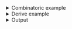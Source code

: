 <details><summary>Combinatoric example</summary>

```no_run
#[derive(Debug, Clone)]
pub struct Options {
    argument: Vec<u32>,
    switches: Vec<bool>,
}

pub fn options() -> OptionParser<Options> {
    let argument = long("argument")
        .help("important argument")
        .argument("ARG")
        .many();
    let switches = long("switch").help("some switch").switch().many();
    construct!(Options { argument, switches }).to_options()
}

fn main() {
    println!("{:?}", options().run())
}
```

</details>
<details><summary>Derive example</summary>

```no_run
#[derive(Debug, Clone, Bpaf)]
#[bpaf(options)]
pub struct Options {
    /// important argument
    argument: Vec<u32>,
    /// some switch
    #[bpaf(long("switch"), switch)]
    switches: Vec<bool>,
}

fn main() {
    println!("{:?}", options().run())
}
```

</details>
<details><summary>Output</summary>

In usage lines `many` items are indicated with `...`

<div class='bpaf-doc'>
$ app --help<br>
<p><b>Usage</b>: <tt><b>app</b></tt> [<tt><b>--argument</b></tt>=<tt><i>ARG</i></tt>]... [<tt><b>--switch</b></tt>]...</p><p><div>
<b>Available options:</b></div><dl><dt><tt><b>    --argument</b></tt>=<tt><i>ARG</i></tt></dt>
<dd>important argument</dd>
<dt><tt><b>    --switch</b></tt></dt>
<dd>some switch</dd>
<dt><tt><b>-h</b></tt>, <tt><b>--help</b></tt></dt>
<dd>Prints help information</dd>
</dl>
</p>
<style>
div.bpaf-doc {
    padding: 14px;
    background-color:var(--code-block-background-color);
    font-family: "Source Code Pro", monospace;
    margin-bottom: 0.75em;
}
div.bpaf-doc dt { margin-left: 1em; }
div.bpaf-doc dd { margin-left: 3em; }
div.bpaf-doc dl { margin-top: 0; padding-left: 1em; }
div.bpaf-doc  { padding-left: 1em; }
</style>
</div>


Run inner parser as many times as possible collecting all the new results
First `false` is collected from a switch even if it is not consuming anything


<div class='bpaf-doc'>
$ app --argument 10 --argument 20<br>
Options { argument: [10, 20], switches: [false] }
</div>


If there's no matching parameters - it would produce an empty vector. Note, in case of
[`switch`](NamedArg::switch) parser or other parsers that can succeed without consuming anything
it would capture that value so `many` captures the first one of those.
You can use [`req_flag`](NamedArg::req_flag) to avoid that.


<div class='bpaf-doc'>
$ app <br>
Options { argument: [], switches: [false] }
</div>


For parsers that can succeed without consuming anything such as `flag` or `switch` - `many`
only collects values as long as they produce something


<div class='bpaf-doc'>
$ app --switch --switch<br>
Options { argument: [], switches: [true, true] }
</div>

</details>